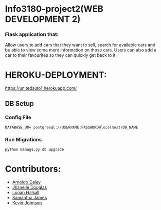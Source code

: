 # Info3180-project2(WEB DEVELOPMENT 2)
### Flask application that:
Allow users to add cars that they want to sell, search for
available cars and be able to view some more information on those cars.
Users can also add a car to their favourites so they can quickly get back to
it.

# HEROKU-DEPLOYMENT:
https://unitedauto1.herokuapp.com/

## DB Setup
### Config File
``` DATABASE_UR= postgresql://USERNAME:PASSWORD@localhost/DB_NAME ``` 

### Run Migrations
```python manage.py db upgrade``` 

# Contributors:
* [Arnoldo Daley](https://github.com/flxnaldo "Arnoldo Daley")
* [Jhanelle Douglas](https://github.com/jhanelledouglas "Jhanelle Douglas")
* [Logan Halsall](https://github.com/LoganDH "Logan Halsall")
* [Samantha James](https://github.com/adoseofsam "Samantha James")
* [Kevin Johnson](https://github.com/CevoJohnson "Kevin Johnson")
